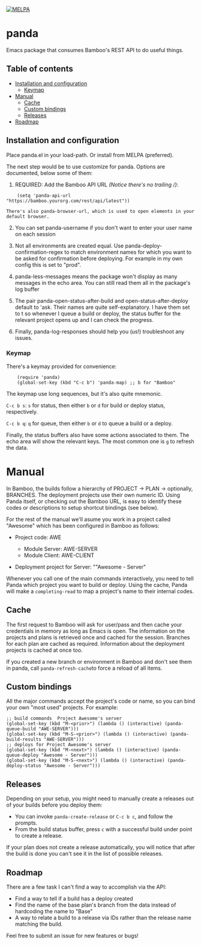 [![MELPA](https://melpa.org/packages/panda-badge.svg)](https://melpa.org/#/panda)

# panda
Emacs package that consumes Bamboo's REST API to do useful things.

## Table of contents

<!--ts-->

   * [Installation and configuration](#installation-and-configuration)
     * [Keymap](#keymap)
   * [Manual](#manual)
     * [Cache](#cache)
     * [Custom bindings](#custom-bindings)
     * [Releases](#releases)
   * [Roadmap](#roadmap)
<!--te-->

## Installation and configuration

Place panda.el in your load-path.  Or install from MELPA (preferred).

The next step would be to use customize for panda. Options are documented, below some of them:

1. REQUIRED: Add the Bamboo API URL _(Notice there's no trailing /)_:
```elisp
    (setq 'panda-api-url "https://bamboo.yourorg.com/rest/api/latest"))          
```
    There's also panda-browser-url, which is used to open elements in your default browser.

2. You can set panda-username if you don't want to enter your user name on each session

3. Not all environments are created equal. Use panda-deploy-confirmation-regex to match
   environment names for which you want to be asked for confirmation before deploying.
   For example in my own config this is set to "prod".

4. panda-less-messages means the package won't display as many messages in the echo area.
   You can still read them all in the package's log buffer

5. The pair panda-open-status-after-build and open-status-after-deploy default to 'ask.
   Their names are quite self-explanatory. I have them set to t so whenever I queue a build 
   or deploy, the status buffer for the relevant project opens up and I can check the progress.
   
6. Finally, panda-log-responses should help you (us!) troubleshoot any issues.

### Keymap

There's a keymay provided for convenience:
```elisp
    (require 'panda)
    (global-set-key (kbd "C-c b") 'panda-map) ;; b for "Bamboo"
```

The keymap use long sequences, but it's also quite mnemonic.

`C-c b s`: `s` for status, then either `b` or `d` for build or deploy status, respectively.

`C-c b q`: `q` for queue, then either `b` or `d` to queue a build or a deploy.

Finally, the status buffers also have some actions associated to them. The echo area will
show the relevant keys. The most common one is `g` to refresh the data.

# Manual

In Bamboo, the builds follow a hierarchy of PROJECT -> PLAN -> optionally, BRANCHES.
The deployment projects use their own numeric ID. Using Panda itself, or checking out 
the Bamboo URL, is easy to identify these codes or descriptions to setup shortcut bindings (see below).



For the rest of the manual we'll asume you work in a project called "Awesome" which has 
been configured in Bamboo as follows:
* Project code: AWE
  * Module Server: AWE-SERVER
  * Module Client: AWE-CLIENT
  
* Deployment project for Server: ""Awesome - Server"

Whenever you call one of the main commands interactively, you need to tell Panda which
project you want to build or deploy. Using the cache, Panda will make a `completing-read` to
map a project's name to their internal codes.

## Cache

The first request to Bamboo will ask for user/pass and then cache your credentials in memory
as long as Emacs is open. The information on the projects and plans is retrieved once
and cached for the session. Branches for each plan are cached as required. Information
about the deployment projects is cached at once too. 

If you created a new branch or environment in Bamboo and don't see them in panda, call 
`panda-refresh-cache`to force a reload of all items.

## Custom bindings

All the major commands accept the project's code or name, so you can bind your own
"most used" projects. For example:

```elisp
;; build commands  Project Awesome's server
(global-set-key (kbd "M-<prior>") (lambda () (interactive) (panda-queue-build "AWE-SERVER")))
(global-set-key (kbd "M-S-<prior>") (lambda () (interactive) (panda-build-results "AWE-SERVER")))
;; deploys for Project Awesome's server
(global-set-key (kbd "M-<next>") (lambda () (interactive) (panda-queue-deploy "Awesome - Server")))
(global-set-key (kbd "M-S-<next>") (lambda () (interactive) (panda-deploy-status "Awesome - Server")))
```

## Releases

Depending on your setup, you might need to manually create a releases out of your builds
before you deploy them:

* You can invoke `panda-create-release` or `C-c b c`, and follow the prompts.
* From the build status buffer, press `c` with a successful build under point to create a release.

If your plan does not create a release automatically, you will notice that after the build is done 
you can't see it in the list of possible releases.

## Roadmap

There are a few task I can't find a way to accomplish via the API:
* Find a way to tell if a build has a deploy created
* Find the name of the base plan's branch from the data instead of hardcoding the name to "Base"
* A way to relate a build to a release via IDs rather than the release name matching the build.

Feel free to submit an issue for new features or bugs!

